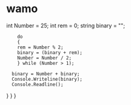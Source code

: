 # wamo
 int Number = 25;
          int rem = 0;
        string binary = "";

        do 
        {
        rem = Number % 2;
        binary = (binary + rem);
        Number = Number / 2;
        } while (Number > 1);

      binary = Number + binary;
      Console.Writeline(binary);
      Console.Readline();
}
}
}

